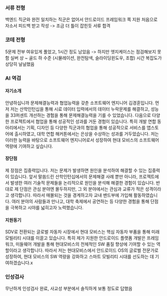 ### 서류 전형
백엔드 직군와 완전 일치하는 직군은 없어서 안드로이드 프레임워크 쪽 지원
처음으로 자소서 피드백 받고 작성 -> 조금 더 틀이 잡힌듯
서류 합격
### 코테 전형
5문제 전부 여유있게 풀었고, 1시간 정도 남았음 -> 하지만 엣지케이스는 점검해보지 못함
실버 상 ~ 골드 하 수준 (시뮬레이션, 완전탐색, 슬라이딩윈도우, 조합)
시간 복잡도가 상당히 널널했음
### AI 역검
#### 자기소개
안녕하십니까 문제해결능력과 협업능력을 갖춘 소프트웨어 엔지니어 김경훈입니다.
먼저 저는 산학인턴십을 통해 시료 데이터 입력에서의 데이터 누락문제를 해결하고, 성능을 33퍼센트 개선하는 경험을 통해 문제해결능력을 기를 수 있었습니다.
다음으로 다양한 프로젝트에서 협업을 통해 성공적인 성과를 거둔 경험이 있습니다. 특히 개발 연합 동아리에서는 기획, 디자인 등 다양한 직군과의 협업을 통해 성공적으로 서비스를 앱스토어에 출시하였고, 대학 연합 해커톤에서는 은상을 수상하는 성과를 거두었습니다.
저는 이러한 능력을 바탕으로 소프트웨어 엔지니어로서 성장하여 현대 모비스의 소프트웨어 역량에 기여하고 싶습니다.
#### 장단점
제 장점은 집중력입니다.
저는 문제가 발생하면 원인을 분석하여 해결할 수 있는 집중력이 있습니다. 
앞서 말씀드린 산학인턴십에서의 문제해결 사례 뿐만 아니라, 프로젝트에서 발생한 여러 기술적 문제들을 논리적으로 원인을 분석해 해결한 경험이 있습니다.
반대로 제 단점은 관심 분야엔 몰두하지만, 그 외 분야에서는 관심과 교류가 적은 성격이라고 생각합니다. 따라서 매몰되는 것을 경계하고자 교내 밴드부에 가입해 활동하였습니다. 
여러 분야의 사람들과 만나고, 대학 축제에서 공연하는 등 다양한 경험을 통해 단점을 극복하고 시야를 넓히고자 노력했습니다.
#### 지원동기
SDV로 전환되는 글로벌 자동차 시장에서 현대 모비스는 핵심 자동차 부품을 통해 미래 모빌리티 시대를 이끌고 있습니다. 특히 제가 지원한 안드로이드 플랫폼 개발은 프레임워크, 미들웨어 개발을 통해 현대모비스의 전체적인 SW 품질 향상에 기여할 수 있는 역할이라고 생각합니다.
따라서 저는 현대모비스에서 안드로이드 OS의 글로벌 전문가로 성장하여, 현대 모비스의 SW 역량을 강화하고 스마트 모빌리티 시대를 선도하는 데 기여하겠습니다.x
### 인성검사
무난하게 인성검사 완료, 사교성 부분에서 솔직하게 보통 정도로 답했음